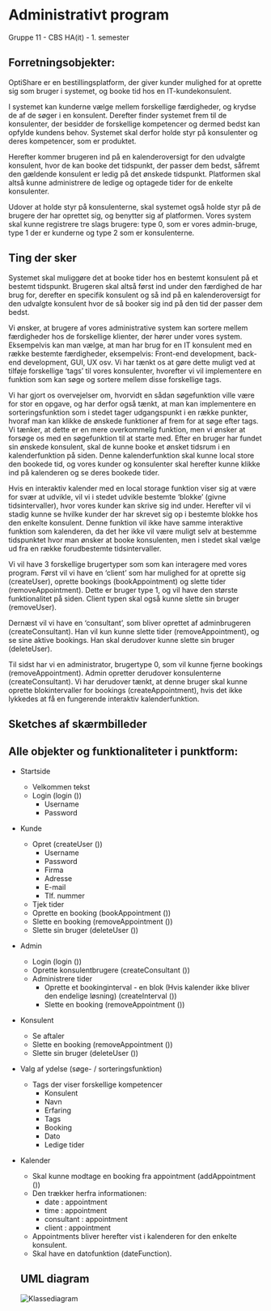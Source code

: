 # Administrativt program
Gruppe 11 - CBS HA(it) - 1. semester

## Forretningsobjekter:

OptiShare er en bestillingsplatform, der giver kunder mulighed for at oprette sig som bruger i systemet, og booke tid hos en IT-kundekonsulent. 

I systemet kan kunderne vælge mellem forskellige færdigheder, og krydse de af de søger i en konsulent. Derefter finder systemet frem til de konsulenter, der besidder de forskellige kompetencer og dermed bedst kan opfylde kundens behov. Systemet skal derfor holde styr på konsulenter og deres kompetencer, som er produktet.

Herefter kommer brugeren ind på en kalenderoversigt for den udvalgte konsulent, hvor de kan booke det tidspunkt, der passer dem bedst, såfremt den gældende konsulent er ledig på det ønskede tidspunkt. Platformen skal altså kunne administrere de ledige og optagede tider for de enkelte konsulenter.

Udover at holde styr på konsulenterne, skal systemet også holde styr på de brugere der har oprettet sig, og benytter sig af platformen. Vores system skal kunne registrere tre slags brugere: type 0, som er vores admin-bruge, type 1 der er kunderne og type 2 som er konsulenterne. 

## Ting der sker

Systemet skal muliggøre det at booke tider hos en bestemt konsulent på et bestemt tidspunkt. Brugeren skal altså først ind under den færdighed de har brug for, derefter en specifik konsulent og så ind på en kalenderoversigt for den udvalgte konsulent hvor de så booker sig ind på den tid der passer dem bedst.

Vi ønsker, at brugere af vores administrative system kan sortere mellem færdigheder hos de forskellige klienter, der hører under vores system. Eksempelvis kan man vælge, at man har brug for en IT konsulent med en række bestemte færdigheder, eksempelvis: Front-end development, back-end development, GUI, UX osv. Vi har tænkt os at gøre dette muligt ved at tilføje forskellige ‘tags’ til vores konsulenter, hvorefter vi vil implementere en funktion som kan søge og sortere mellem disse forskellige tags. 

Vi har gjort os overvejelser om, hvorvidt en sådan søgefunktion ville være for stor en opgave, og har derfor også tænkt, at man kan implementere en sorteringsfunktion som i stedet tager udgangspunkt i en række punkter, hvoraf man kan klikke de ønskede funktioner af frem for at søge efter tags. Vi tænker, at dette er en mere overkommelig funktion, men vi ønsker at forsøge os med en søgefunktion til at starte med. 
Efter en bruger har fundet sin ønskede konsulent, skal de kunne booke et ønsket tidsrum i en kalenderfunktion på siden. Denne kalenderfunktion skal kunne local store den bookede tid, og vores kunder og konsulenter skal herefter kunne klikke ind på kalenderen og se deres bookede tider.

Hvis en interaktiv kalender med en local storage funktion viser sig at være for svær at udvikle, vil vi i stedet udvikle bestemte ‘blokke’ (givne tidsintervaller), hvor vores kunder kan skrive sig ind under. Herefter vil vi stadig kunne se hvilke kunder der har skrevet sig op i bestemte blokke hos den enkelte konsulent. Denne funktion vil ikke have samme interaktive funktion som kalenderen, da det her ikke vil være muligt selv at bestemme tidspunktet hvor man ønsker at booke konsulenten, men i stedet skal vælge ud fra en række forudbestemte tidsintervaller. 

Vi vil have 3 forskellige brugertyper som som kan interagere med vores program. Først vil vi have en ‘client’ som har mulighed for at oprette sig (createUser), oprette bookings (bookAppointment) og slette tider (removeAppointment). Dette er bruger type 1, og vil have den største funktionalitet på siden. Client typen skal også kunne slette sin bruger (removeUser).

Dernæst vil vi have en ‘consultant’, som bliver oprettet af adminbrugeren (createConsultant). Han vil kun kunne slette tider (removeAppointment), og se sine aktive bookings. Han skal derudover kunne slette sin bruger (deleteUser).

Til sidst har vi en administrator, brugertype 0, som vil kunne fjerne bookings (removeAppointment). Admin opretter derudover konsulenterne (createConsultant). Vi har derudover tænkt, at denne bruger skal kunne oprette blokintervaller for bookings (createAppointment), hvis det ikke lykkedes at få en fungerende interaktiv kalenderfunktion. 

## Sketches af skærmbilleder

## Alle objekter og funktionaliteter i punktform:

- Startside
    - Velkommen tekst
    - Login (login ())
      - Username
      - Password
- Kunde
  - Opret (createUser ())
    - Username
    - Password
    - Firma
    - Adresse
    - E-mail
    - Tlf. nummer
   - Tjek tider
   - Oprette en booking (bookAppointment ())
   - Slette en booking (removeAppointment ())
   - Slette sin bruger (deleteUser ())
- Admin
    - Login (login ())
    - Oprette konsulentbrugere (createConsultant ())
    - Administrere tider
      - Oprette et bookinginterval - en blok (Hvis kalender ikke bliver den endelige løsning) (createInterval ())
      - Slette en booking (removeAppointment ())
- Konsulent
    - Se aftaler
    - Slette en booking (removeAppointment ())
    - Slette sin bruger (deleteUser ())
- Valg af ydelse (søge- / sorteringsfunktion)
    - Tags der viser forskellige kompetencer 
      - Konsulent
      - Navn
      - Erfaring
      - Tags
      - Booking
      - Dato
      - Ledige tider
- Kalender
    - Skal kunne modtage en booking fra appointment (addAppointment ())
    - Den trækker herfra informationen: 
      - date : appointment
      - time : appointment
      - consultant : appointment 
      - client : appointment
    - Appointments bliver herefter vist i kalenderen for den enkelte konsulent. 
    - Skal have en datofunktion (dateFunction).
    
    
  ## UML diagram
  
  ![Klassediagram](https://i.imgur.com/g22CNAk.png)
